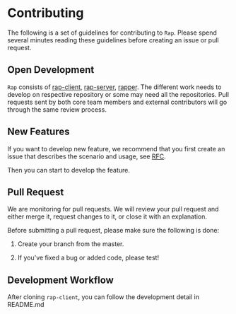 # Contributing

The following is a set of guidelines for contributing to `Rap`. Please spend several minutes reading these guidelines before creating an issue or pull request.

## Open Development

 `Rap` consists of [rap-client](https://github.com/infra-fe/rap-client), [rap-server](https://github.com/infra-fe/rap-server), [rapper](https://github.com/infra-fe/rapper). The different work needs to develop on respective repository or some may need all the repositories. Pull requests sent by both core team members and external contributors will go through the same review process.

## New Features

If you want to develop new feature, we recommend that you first create an issue that describes the scenario and usage, see [RFC](https://github.com/infra-fe/rap-client/issues/5).

Then you can start to develop the feature.

## Pull Request

We are monitoring for pull requests. We will review your pull request and either merge it, request changes to it, or close it with an explanation.

Before submitting a pull request, please make sure the following is done:

1. Create your branch from the master.

2. If you've fixed a bug or added code, please test!

## Development Workflow

After cloning `rap-client`, you can follow the development detail in README.md